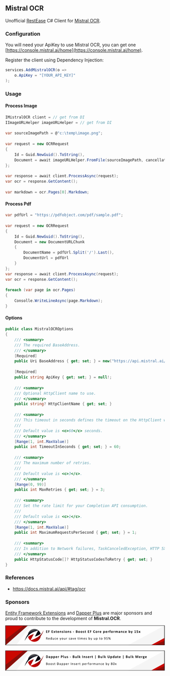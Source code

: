 ## Mistral OCR
Unofficial [RestEase](https://github.com/canton7/RestEase) C# Client for [Mistral OCR](https://api.mistral.ai/v1/ocr).

### Configuration

You will need your ApiKey to use Mistral OCR, you can get one [https://console.mistral.ai/home](https://console.mistral.ai/home).

Register the client using Dependency Injection:

``` csharp
services.AddMistralOCR(o =>
    o.ApiKey = "[YOUR_API_KEY]"
);
```

### Usage
#### Process Image
``` csharp
IMistralOCR client = // get from DI
IImageURLHelper imageURLHelper = // get from DI

var sourceImagePath = @"c:\temp\image.png";

var request = new OCRRequest
{
    Id = Guid.NewGuid().ToString(),
    Document = await imageURLHelper.FromFile(sourceImagePath, cancellationToken)
};

var response = await client.ProcessAsync(request);
var ocr = response.GetContent();

var markdown = ocr.Pages[0].Markdown;
```

#### Process Pdf
``` csharp
var pdfUrl = "https://pdfobject.com/pdf/sample.pdf";

var request = new OCRRequest
{
    Id = Guid.NewGuid().ToString(),
    Document = new DocumentURLChunk
    {
        DocumentName = pdfUrl.Split('/').Last(),
        DocumentUrl = pdfUrl
    }
};
var response = await client.ProcessAsync(request);
var ocr = response.GetContent();

foreach (var page in ocr.Pages)
{
    Consolle.WriteLineAsync(page.Markdown);
}
```

#### Options
``` csharp
public class MistralOCROptions
{
    /// <summary>
    /// The required BaseAddress.
    /// </summary>
    [Required]
    public Uri BaseAddress { get; set; } = new("https://api.mistral.ai/v1/ocr");

    [Required] 
    public string ApiKey { get; set; } = null!;

    /// <summary>
    /// Optional HttpClient name to use.
    /// </summary>
    public string? HttpClientName { get; set; }

    /// <summary>
    /// This timeout in seconds defines the timeout on the HttpClient which is used to call the BaseAddress.
    /// 
    /// Default value is <c>60</c> seconds.
    /// </summary>
    [Range(1, int.MaxValue)]
    public int TimeoutInSeconds { get; set; } = 60;

    /// <summary>
    /// The maximum number of retries.
    ///
    /// Default value is <c>3</c>.
    /// </summary>
    [Range(0, 99)]
    public int MaxRetries { get; set; } = 3;

    /// <summary>
    /// Set the rate limit for your Completion API consumption.
    ///
    /// Default value is <c>1</c>.
    /// </summary>
    [Range(1, int.MaxValue)]
    public int MaximumRequestsPerSecond { get; set; } = 1;

    /// <summary>
    /// In addition to Network failures, TaskCanceledException, HTTP 5XX and HTTP 408. Also retry these <see cref="HttpStatusCode"/>s. [Optional]
    /// </summary>
    public HttpStatusCode[]? HttpStatusCodesToRetry { get; set; }
}
```

### References
- https://docs.mistral.ai/api/#tag/ocr


### Sponsors

[Entity Framework Extensions](https://entityframework-extensions.net/?utm_source=StefH) and [Dapper Plus](https://dapper-plus.net/?utm_source=StefH) are major sponsors and proud to contribute to the development of **Mistral.OCR**.

[![Entity Framework Extensions](https://raw.githubusercontent.com/StefH/resources/main/sponsor/entity-framework-extensions-sponsor.png)](https://entityframework-extensions.net/bulk-insert?utm_source=StefH)

[![Dapper Plus](https://raw.githubusercontent.com/StefH/resources/main/sponsor/dapper-plus-sponsor.png)](https://dapper-plus.net/bulk-insert?utm_source=StefH)